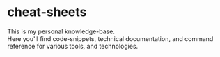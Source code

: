 # cheat-sheets
This is my personal knowledge-base.  
Here you'll find code-snippets, technical documentation, and command reference for various tools, and technologies.
